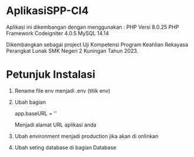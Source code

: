 # AplikasiSPP-CI4

Aplikasi ini dikembangan dengan menggunakan :
PHP Versi 8.0.25
PHP Framework Codeigniter 4.0.5
MySQL 14.14

Dikembangkan sebagai project Uji Kompetensi Program Keahlian Rekayasa Perangkat Lunak SMK Negeri 2 Kuningan Tahun 2023.

Petunjuk Instalasi
==================
1.  Rename file env menjadi .env (titik env)
2.  Ubah bagian 

    app.baseURL = ''

    Menjadi alamat URL aplikasi anda
3.  Ubah environment menjadi production jika akan di onlinkan
4.  Ubah seting database di bagian Database
